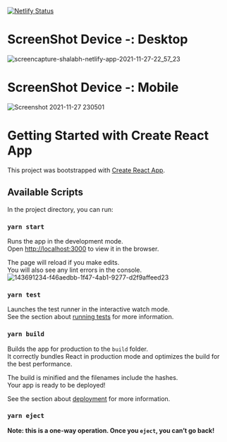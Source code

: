 [![Netlify Status](https://api.netlify.com/api/v1/badges/254a3d16-5735-485f-902c-de266afdc514/deploy-status)](https://app.netlify.com/sites/shalabh/deploys)

# ScreenShot Device -: Desktop

![screencapture-shalabh-netlify-app-2021-11-27-22_57_23](https://user-images.githubusercontent.com/60187193/143691116-bc07808d-57c9-40ab-8b05-3c6639d8f9c3.png)

# ScreenShot Device -: Mobile

![Screenshot 2021-11-27 230501](https://user-images.githubusercontent.com/60187193/143691234-f46aedbb-1f47-4ab1-9277-d2f9affeed23.png)


# Getting Started with Create React App

This project was bootstrapped with [Create React App](https://github.com/facebook/create-react-app).

## Available Scripts

In the project directory, you can run:

### `yarn start`

Runs the app in the development mode.\
Open [http://localhost:3000](http://localhost:3000) to view it in the browser.

The page will reload if you make edits.\
You will also see any lint errors in the console.![143691234-f46aedbb-1f47-4ab1-9277-d2f9affeed23](https://user-images.githubusercontent.com/60187193/143691240-07d7f867-9ad2-48df-8dd8-08e49298695a.png)


### `yarn test`

Launches the test runner in the interactive watch mode.\
See the section about [running tests](https://facebook.github.io/create-react-app/docs/running-tests) for more information.

### `yarn build`

Builds the app for production to the `build` folder.\
It correctly bundles React in production mode and optimizes the build for the best performance.

The build is minified and the filenames include the hashes.\
Your app is ready to be deployed!

See the section about [deployment](https://facebook.github.io/create-react-app/docs/deployment) for more information.

### `yarn eject`

**Note: this is a one-way operation. Once you `eject`, you can’t go back!**
